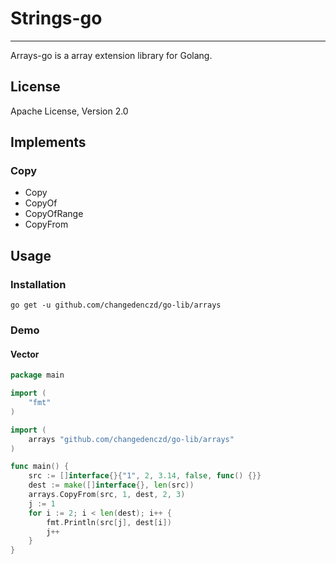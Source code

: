 # Strings-go

---

Arrays-go is a array extension library for Golang.

## License

Apache License, Version 2.0

## Implements

### Copy

* Copy
* CopyOf
* CopyOfRange
* CopyFrom

## Usage

### Installation

```shell
go get -u github.com/changedenczd/go-lib/arrays
```

### Demo

#### Vector

```go
package main

import (
	"fmt"
)

import (
	arrays "github.com/changedenczd/go-lib/arrays"
)

func main() {
	src := []interface{}{"1", 2, 3.14, false, func() {}}
	dest := make([]interface{}, len(src))
	arrays.CopyFrom(src, 1, dest, 2, 3)
	j := 1
	for i := 2; i < len(dest); i++ {
		fmt.Println(src[j], dest[i])
		j++
	}
}
```
